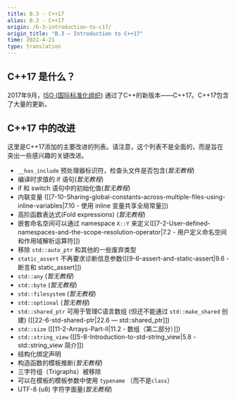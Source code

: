 ```yaml
---
title: B.3 - C++17
alias: B.3 - C++17
origin: /b-3-introduction-to-c17/
origin_title: "B.3 — Introduction to C++17"
time: 2022-4-21
type: translation
---
```




## C++17 是什么？

2017年9月，[ISO (国际标准化组织)](https://www.iso.org/home.html) 通过了C++的新版本——C++17。C++17包含了大量的更新。

## C++17 中的改进

这里是C++17添加的主要改进的列表。请注意，这个列表不是全面的，而是旨在突出一些感兴趣的关键改进。

-   `__has_include` 预处理器标识符，检查头文件是否包含(*暂无教程*)
-   编译时求值的 if 语句(*暂无教程*)
-   if 和 switch 语句中的初始化值(*暂无教程*)
-   内联变量 ([[7-10-Sharing-global-constants-across-multiple-files-using-inline-variables|7.10 - 使用 inline 变量共享全局常量]])
-   高阶函数表达式(Fold expressions) (*暂无教程*)
-   嵌套命名空间可以通过 namespace `X::Y` 来定义([[7-2-User-defined-namespaces-and-the-scope-resolution-operator|7.2 - 用户定义命名空间和作用域解析运算符]])
-   移除 `std::auto_ptr` 和其他的一些废弃类型
-   `static_assert` 不再要求诊断信息参数([[9-6-assert-and-static-assert|9.6 - 断言和 static_assert]])
-   `std::any` (*暂无教程*)
-   `std::byte` (*暂无教程*)
-   `std::filesystem` (*暂无教程*)
-   `std::optional` (*暂无教程*)
-   `std::shared_ptr` 可用于管理C语言数组 (但还不能通过 `std::make_shared` 创建) ([[22-6-std-shared-ptr|22.6 — std::shared_ptr]])
-   `std::size` ([[11-2-Arrays-Part-II|11.2 - 数组（第二部分）]])
-   `std::string_view` ([[5-8-Introduction-to-std-string_view|5.8 - std::string_view 简介]])
-   结构化绑定声明
-   构造函数的模板推断(*暂无教程*)
-   三字符组（Trigraphs）被移除
-   可以在模板的模板参数中使用 `typename` （而不是`class`）
-   UTF-8 (u8) 字符字面量(*暂无教程*)